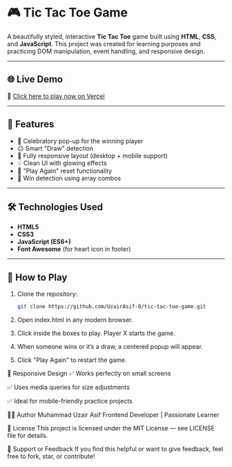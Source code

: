 # 🎮 Tic Tac Toe Game

A beautifully styled, interactive **Tic Tac Toe** game built using **HTML**, **CSS**, and **JavaScript**. This project was created for learning purposes and practicing DOM manipulation, event handling, and responsive design.

---

## 🌐 Live Demo

🔗 [Click here to play now on Vercel](https://your-vercel-link.vercel.app)

---

## 🌟 Features

- 🎉 Celebratory pop-up for the winning player
- 😐 Smart "Draw" detection
- 📱 Fully responsive layout (desktop + mobile support)
- 💡 Clean UI with glowing effects
- 🔁 "Play Again" reset functionality
- 🧠 Win detection using array combos

---

## 🛠️ Technologies Used

- **HTML5**
- **CSS3**
- **JavaScript (ES6+)**
- **Font Awesome** (for heart icon in footer)

---

## 🚀 How to Play

1. Clone the repository:
   ```bash
   git clone https://github.com/UzairAsif-8/tic-tac-toe-game.git
   ```
2. Open index.html in any modern browser.

3. Click inside the boxes to play. Player X starts the game.

4. When someone wins or it’s a draw, a centered popup will appear.

5. Click "Play Again" to restart the game.

📱 Responsive Design
✅ Works perfectly on small screens

✅ Uses media queries for size adjustments

✅ Ideal for mobile-friendly practice projects

🧑‍💻 Author
Muhammad Uzair Asif
Frontend Developer | Passionate Learner

📝 License
This project is licensed under the MIT License — see LICENSE file for details.

🙌 Support or Feedback
If you find this helpful or want to give feedback, feel free to fork, star, or contribute!
